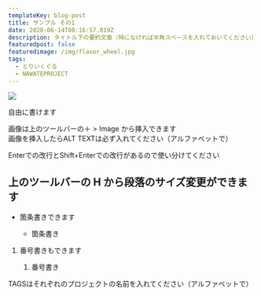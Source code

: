 ```yaml
---
templateKey: blog-post
title: サンプル その1
date: 2020-06-14T08:16:57.019Z
description: タイトル下の要約文章（特になければ半角スペースを入れておいてください）
featuredpost: false
featuredimage: /img/flavor_wheel.jpg
tags:
  - とりいくぐる
  - NAWATEPROJECT
---
```

![](/img/annex-1-4.jpg)

自由に書けます

画像は上のツールバーの＋ > Image から挿入できます\
画像を挿入したらALT TEXTは必ず入れてください（アルファベットで）

Enterでの改行とShift+Enterでの改行があるので使い分けてください

## **上のツールバーの H から段落のサイズ変更ができます**

* 箇条書きできます

  * 箇条書き

1. 番号書きもできます

   1. 番号書き

TAGSはそれぞれのプロジェクトの名前を入れてください（アルファベットで）